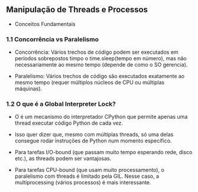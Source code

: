 ## Manipulação de Threads e Processos

- Conceitos Fundamentais

### 1.1 Concorrência vs Paralelismo

- Concorrência: Vários trechos de código podem ser executados em períodos sobrepostos timpo o time.sleep(tempo em número), mas não necessariamente ao mesmo tempo (depende de como o SO gerencia).

- Paralelismo: Vários trechos de código são executados exatamente ao mesmo tempo (requer múltiplos núcleos de CPU ou múltiplas máquinas).

### 1.2 O que é a Global Interpreter Lock?

- O é um mecanismo do interpretador CPython que permite apenas uma thread executar código Python de cada vez.

- Isso quer dizer que, mesmo com múltiplas threads, só uma delas consegue rodar instruções de Python num momento específico.

- Para tarefas I/O-bound (que passam muito tempo esperando rede, disco etc.), as threads podem ser vantajosas.

- Para tarefas CPU-bound (que usam muito processamento), o paralelismo com threads é limitado pela GIL. Nesse caso, a multiprocessing (vários processos) é mais interessante.
